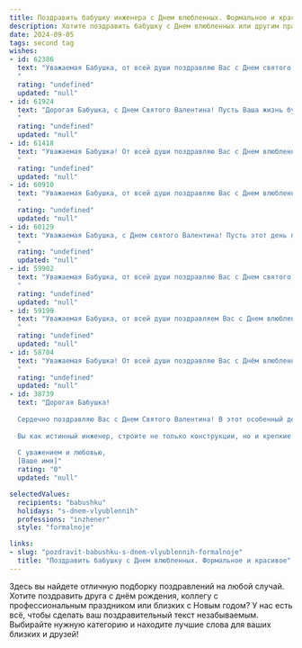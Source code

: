 ```yaml
---
title: Поздравить бабушку инженера с Днем влюбленных. Формальное и красивое
description: Хотите поздравить бабушку с Днем влюбленных или другим праздником? Наш ИИ создаст незабываемое поздравление, а вы обязательно выделитесь среди других.  
date: 2024-09-05
tags: second tag
wishes:
- id: 62386
  text: "Уважаемая Бабушка, от всей души поздравляю Вас с Днем святого Валентина! Желаю Вам, чтобы Ваша жизнь всегда была наполнена любовью, счастьем и радостью. Пусть каждый день приносит новые открытия, а Ваши инженерные таланты продолжают приносить пользу и восхищение.
  "
  rating: "undefined"
  updated: "null"
- id: 61924
  text: "Дорогая Бабушка, с Днем Святого Валентина! Пусть Ваша жизнь будет полна любви, заботы  и  радости. Пусть  Ваши инженерные знания и  опыт  всегда  приносят  успех  и  удовлетворение. Желаю  Вам  крепкого  здоровья  и  много  ярких  моментов!
  "
  rating: "undefined"
  updated: "null"
- id: 61418
  text: "Уважаемая Бабушка! От всей души поздравляю Вас с Днем влюбленных! Желаю Вам крепкого здоровья, неиссякаемой энергии и, конечно же, бесконечной любви и заботы от самых близких людей. Пусть Ваша жизнь будет наполнена теплом, радостью и счастьем!
  "
  rating: "undefined"
  updated: "null"
- id: 60910
  text: "Уважаемая Бабушка, от всей души поздравляю Вас с Днем влюбленных! Пусть Ваша жизнь будет полна любви, тепла и заботы, а каждый день будет наполнен радостными моментами. Желаю Вам крепкого здоровья, неиссякаемой энергии и всегда крепкого духа. Пусть Ваше сердце всегда будет открыто для любви и новых впечатлений!
  "
  rating: "undefined"
  updated: "null"
- id: 60129
  text: "Уважаемая Бабушка, с Днем святого Валентина! Пусть этот день принесет Вам тепло и радость, а любовь всегда искрится в Ваших глазах, как искры от удара Ваших умелых рук, создающих настоящие инженерные шедевры.
  "
  rating: "undefined"
  updated: "null"
- id: 59902
  text: "Уважаемая Бабушка, от всей души поздравляю Вас с Днем святого Валентина! Желаю Вам безграничного счастья, душевной гармонии и крепкого здоровья. Пусть этот день подарит Вам теплые чувства и нежные эмоции.  Пусть Ваша жизнь будет наполнена любовью, заботой и вниманием близких людей.
  "
  rating: "undefined"
  updated: "null"
- id: 59199
  text: "Уважаемая Бабушка, от всей души поздравляем Вас с Днем влюбленных! Желаем Вам крепкого здоровья, семейного тепла и бесконечной любви от всех, кто Вас окружает. Пусть Ваш инженерный талант продолжает вдохновлять и приносить радость!
  "
  rating: "undefined"
  updated: "null"
- id: 58704
  text: "Уважаемая Бабушка! От всей души поздравляю Вас с Днём влюбленных! Желаю Вам крепкого здоровья,  неиссякаемой любви и радости,  ярких моментов и  полноценной жизни! Пусть  Ваша душа всегда остаётся молодой и  весёлой, а  Ваше сердце  -  наполненным теплотой и  любовью!
  "
  rating: "undefined"
  updated: "null"
- id: 38739
  text: "Дорогая Бабушка!
  
  Сердечно поздравляю Вас с Днем Святого Валентина! В этот особенный день хочется пожелать Вам любви и тепла, которые вы умело дарите всем вокруг. Ваша жизненная мудрость, преданность и забота о близких вдохновляют нас каждый день.
  
  Вы как истинный инженер, строите не только конструкции, но и крепкие связи в нашей семье. Пусть в Вашем сердце всегда живет любовь, а в жизни — счастье и гармония.
  
  С уважением и любовью,
  [Ваше имя]"
  rating: "0"
  updated: "null"

selectedValues:
  recipients: "babushku"
  holidays: "s-dnem-vlyublennih"
  professions: "inzhener"
  style: "formalnoje"

links:
- slug: "pozdravit-babushku-s-dnem-vlyublennih-formalnoje"
  title: "Поздравить бабушку с Днем влюбленных. Формальное и красивое"
---
```


Здесь вы найдете отличную подборку поздравлений на любой случай. 
Хотите поздравить друга с днём рождения, коллегу с профессиональным праздником или близких с Новым годом? У нас есть всё, чтобы сделать ваш поздравительный текст незабываемым. Выбирайте нужную категорию и находите лучшие слова для ваших близких и друзей!
